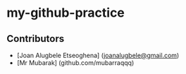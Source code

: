 # my-github-practice
## Contributors
- [Joan Alugbele Etseoghena] (joanalugbele@gmail.com)
- [Mr Mubarak] (github.com/mubarraqqq)

